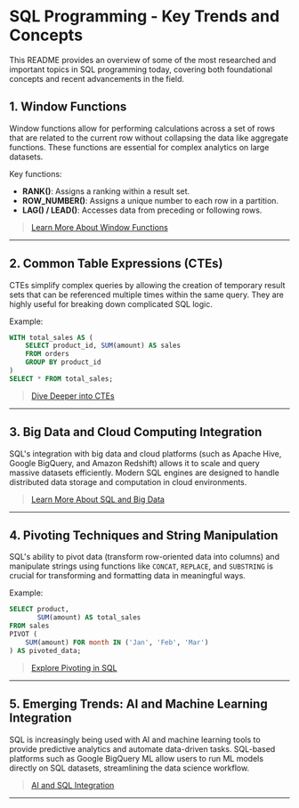 # SQL Programming - Key Trends and Concepts

This README provides an overview of some of the most researched and important topics in SQL programming today, covering both foundational concepts and recent advancements in the field.

## 1. Window Functions
Window functions allow for performing calculations across a set of rows that are related to the current row without collapsing the data like aggregate functions. These functions are essential for complex analytics on large datasets.

Key functions:
- **RANK()**: Assigns a ranking within a result set.
- **ROW_NUMBER()**: Assigns a unique number to each row in a partition.
- **LAG() / LEAD()**: Accesses data from preceding or following rows.

> [Learn More About Window Functions](https://github.com/MarcoMinozzo/MySQL_Operational_Procedures/blob/main/windows_functions.md)

---

## 2. Common Table Expressions (CTEs)
CTEs simplify complex queries by allowing the creation of temporary result sets that can be referenced multiple times within the same query. They are highly useful for breaking down complicated SQL logic.

Example:
```sql
WITH total_sales AS (
    SELECT product_id, SUM(amount) AS sales
    FROM orders
    GROUP BY product_id
)
SELECT * FROM total_sales;
```

> [Dive Deeper into CTEs](https://docs.microsoft.com/en-us/sql/t-sql/queries/with-common-table-expression-transact-sql)

---

## 3. Big Data and Cloud Computing Integration
SQL's integration with big data and cloud platforms (such as Apache Hive, Google BigQuery, and Amazon Redshift) allows it to scale and query massive datasets efficiently. Modern SQL engines are designed to handle distributed data storage and computation in cloud environments.

> [Learn More About SQL and Big Data](https://github.com/MarcoMinozzo/MySQL_Operational_Procedures/blob/main/cloud_computing_SQL_Integration.md)

---

## 4. Pivoting Techniques and String Manipulation
SQL's ability to pivot data (transform row-oriented data into columns) and manipulate strings using functions like `CONCAT`, `REPLACE`, and `SUBSTRING` is crucial for transforming and formatting data in meaningful ways.

Example:
```sql
SELECT product, 
       SUM(amount) AS total_sales 
FROM sales
PIVOT (
    SUM(amount) FOR month IN ('Jan', 'Feb', 'Mar')
) AS pivoted_data;
```

> [Explore Pivoting in SQL](https://docs.oracle.com/cd/E17952_01/mysql-8.0-en/pivot-table.html)

---

## 5. Emerging Trends: AI and Machine Learning Integration
SQL is increasingly being used with AI and machine learning tools to provide predictive analytics and automate data-driven tasks. SQL-based platforms such as Google BigQuery ML allow users to run ML models directly on SQL datasets, streamlining the data science workflow.

> [AI and SQL Integration](https://github.com/MarcoMinozzo/MySQL_Operational_Procedures/blob/main/AI_ML_integration.md)

---

